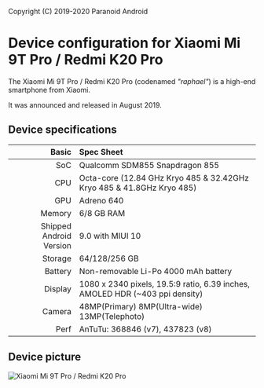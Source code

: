 Copyright (C) 2019-2020 Paranoid Android

Device configuration for Xiaomi Mi 9T Pro / Redmi K20 Pro
=========================================

The Xiaomi Mi 9T Pro / Redmi K20 Pro (codenamed _"raphael"_) is a high-end smartphone from Xiaomi.

It was announced and released in August 2019.

## Device specifications

Basic   | Spec Sheet
-------:|:-------------------------
SoC     | Qualcomm SDM855 Snapdragon 855
CPU     | Octa-core (12.84 GHz Kryo 485 & 32.42GHz Kryo 485 & 41.8GHz Kryo 485)
GPU     | Adreno 640
Memory  | 6/8 GB RAM
Shipped Android Version | 9.0 with MIUI 10
Storage | 64/128/256 GB
Battery | Non-removable Li-Po 4000 mAh battery
Display | 1080 x 2340 pixels, 19.5:9 ratio, 6.39 inches, AMOLED HDR (~403 ppi density)
Camera  | 48MP(Primary) 8MP(Ultra-wide) 13MP(Telephoto)
Perf    | AnTuTu: 368846 (v7), 437823 (v8) 

## Device picture

![Xiaomi Mi 9T Pro / Redmi K20 Pro](https://xiaomi-mi.com/uploads/CatalogueImage/k20-pro%20(2)_17557_1559503979.jpg "Xiaomi Mi 9T Pro / Redmi K20 Pro in black")
